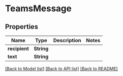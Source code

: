 # TeamsMessage

## Properties

Name | Type | Description | Notes
------------ | ------------- | ------------- | -------------
**recipient** | **String** |  | 
**text** | **String** |  | 

[[Back to Model list]](../README.md#documentation-for-models) [[Back to API list]](../README.md#documentation-for-api-endpoints) [[Back to README]](../README.md)


